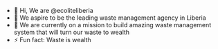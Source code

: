 - 👋 Hi, We are @ecoliteliberia
- 👀 We aspire to be the leading waste management agency in Liberia
- 🌱 We are currently on a mission to build amazing waste management system that will turn our waste to wealth
- ⚡ Fun fact: Waste is wealth

<!---
ecoliteliberia/ecoliteliberia is a ✨ special ✨ repository because its `README.md` (this file) appears on your GitHub profile.
You can click the Preview link to take a look at your changes.
--->
